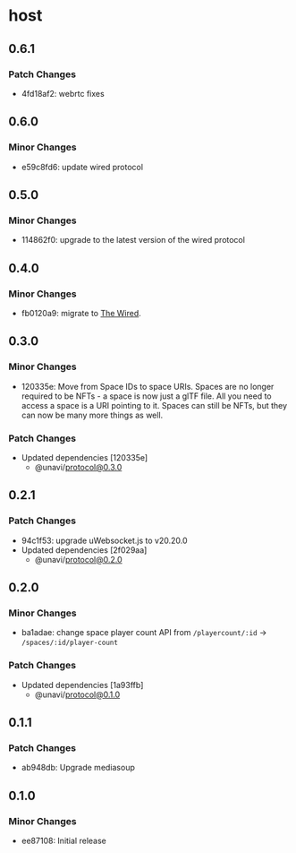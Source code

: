 # host

## 0.6.1

### Patch Changes

- 4fd18af2: webrtc fixes

## 0.6.0

### Minor Changes

- e59c8fd6: update wired protocol

## 0.5.0

### Minor Changes

- 114862f0: upgrade to the latest version of the wired protocol

## 0.4.0

### Minor Changes

- fb0120a9: migrate to [The Wired](https://github.com/wired-protocol/spec).

## 0.3.0

### Minor Changes

- 120335e: Move from Space IDs to space URIs. Spaces are no longer required to be NFTs - a space is now just a glTF file. All you need to access a space is a URI pointing to it. Spaces can still be NFTs, but they can now be many more things as well.

### Patch Changes

- Updated dependencies [120335e]
  - @unavi/protocol@0.3.0

## 0.2.1

### Patch Changes

- 94c1f53: upgrade uWebsocket.js to v20.20.0
- Updated dependencies [2f029aa]
  - @unavi/protocol@0.2.0

## 0.2.0

### Minor Changes

- ba1adae: change space player count API from `/playercount/:id` -> `/spaces/:id/player-count`

### Patch Changes

- Updated dependencies [1a93ffb]
  - @unavi/protocol@0.1.0

## 0.1.1

### Patch Changes

- ab948db: Upgrade mediasoup

## 0.1.0

### Minor Changes

- ee87108: Initial release
